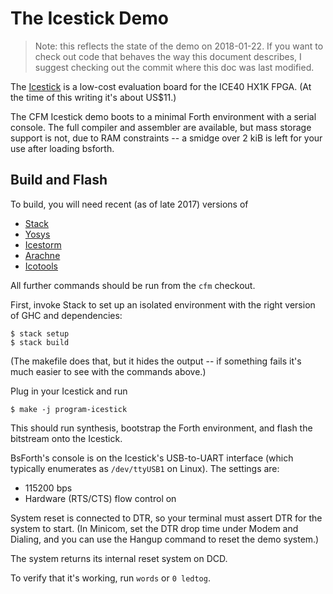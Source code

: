 The Icestick Demo
=================

> Note: this reflects the state of the demo on 2018-01-22. If you want to check
> out code that behaves the way this document describes, I suggest checking out
> the commit where this doc was last modified.

The [Icestick](http://www.latticesemi.com/icestick) is a low-cost evaluation
board for the ICE40 HX1K FPGA. (At the time of this writing it's about US$11.)

The CFM Icestick demo boots to a minimal Forth environment with a serial
console.  The full compiler and assembler are available, but mass storage
support is not, due to RAM constraints -- a smidge over 2 kiB is left for your
use after loading bsforth.


Build and Flash
---------------

To build, you will need recent (as of late 2017) versions of

- [Stack](https://docs.haskellstack.org/en/stable/README/)
- [Yosys](http://www.clifford.at/yosys/)
- [Icestorm](http://www.clifford.at/icestorm/)
- [Arachne](https://github.com/cseed/arachne-pnr)
- [Icotools](https://github.com/cliffordwolf/icotools)

All further commands should be run from the `cfm` checkout.

First, invoke Stack to set up an isolated environment with the right version of
GHC and dependencies:

    $ stack setup
    $ stack build

(The makefile does that, but it hides the output -- if something fails it's much
easier to see with the commands above.)

Plug in your Icestick and run

    $ make -j program-icestick

This should run synthesis, bootstrap the Forth environment, and flash the
bitstream onto the Icestick.

BsForth's console is on the Icestick's USB-to-UART interface (which typically
enumerates as `/dev/ttyUSB1` on Linux). The settings are:

- 115200 bps
- Hardware (RTS/CTS) flow control on

System reset is connected to DTR, so your terminal must assert DTR for the
system to start. (In Minicom, set the DTR drop time under Modem and Dialing, and
you can use the Hangup command to reset the demo system.)

The system returns its internal reset system on DCD.

To verify that it's working, run `words` or `0 ledtog`.
